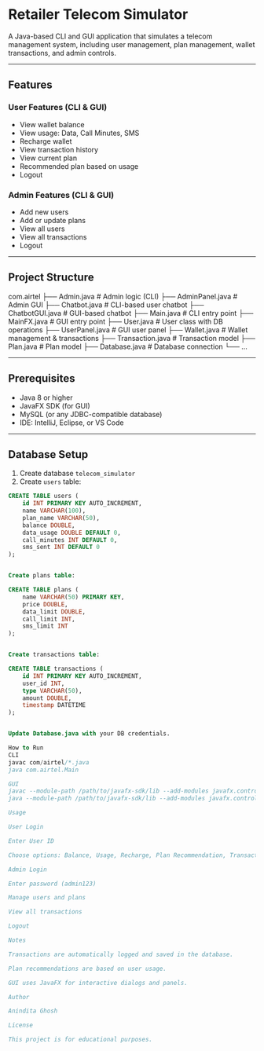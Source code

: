 # Retailer Telecom Simulator

A Java-based CLI and GUI application that simulates a telecom management system, including user management, plan management, wallet transactions, and admin controls.

---

## Features

### User Features (CLI & GUI)
- View wallet balance
- View usage: Data, Call Minutes, SMS
- Recharge wallet
- View transaction history
- View current plan
- Recommended plan based on usage
- Logout

### Admin Features (CLI & GUI)
- Add new users
- Add or update plans
- View all users
- View all transactions
- Logout

---

## Project Structure
com.airtel
├── Admin.java # Admin logic (CLI)
├── AdminPanel.java # Admin GUI
├── Chatbot.java # CLI-based user chatbot
├── ChatbotGUI.java # GUI-based chatbot
├── Main.java # CLI entry point
├── MainFX.java # GUI entry point
├── User.java # User class with DB operations
├── UserPanel.java # GUI user panel
├── Wallet.java # Wallet management & transactions
├── Transaction.java # Transaction model
├── Plan.java # Plan model
├── Database.java # Database connection
└── ...


---

## Prerequisites

- Java 8 or higher
- JavaFX SDK (for GUI)
- MySQL (or any JDBC-compatible database)
- IDE: IntelliJ, Eclipse, or VS Code

---

## Database Setup

1. Create database `telecom_simulator`
2. Create `users` table:

```sql
CREATE TABLE users (
    id INT PRIMARY KEY AUTO_INCREMENT,
    name VARCHAR(100),
    plan_name VARCHAR(50),
    balance DOUBLE,
    data_usage DOUBLE DEFAULT 0,
    call_minutes INT DEFAULT 0,
    sms_sent INT DEFAULT 0
);


Create plans table:

CREATE TABLE plans (
    name VARCHAR(50) PRIMARY KEY,
    price DOUBLE,
    data_limit DOUBLE,
    call_limit INT,
    sms_limit INT
);


Create transactions table:

CREATE TABLE transactions (
    id INT PRIMARY KEY AUTO_INCREMENT,
    user_id INT,
    type VARCHAR(50),
    amount DOUBLE,
    timestamp DATETIME
);


Update Database.java with your DB credentials.

How to Run
CLI
javac com/airtel/*.java
java com.airtel.Main

GUI
javac --module-path /path/to/javafx-sdk/lib --add-modules javafx.controls,javafx.fxml com/airtel/*.java
java --module-path /path/to/javafx-sdk/lib --add-modules javafx.controls,javafx.fxml com.airtel.MainFX

Usage

User Login

Enter User ID

Choose options: Balance, Usage, Recharge, Plan Recommendation, Transactions, Logout

Admin Login

Enter password (admin123)

Manage users and plans

View all transactions

Logout

Notes

Transactions are automatically logged and saved in the database.

Plan recommendations are based on user usage.

GUI uses JavaFX for interactive dialogs and panels.

Author

Anindita Ghosh

License

This project is for educational purposes.



